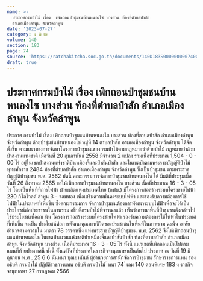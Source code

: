 ```yaml
---
name: >-
  ประกาศกรมป่าไม้ เรื่อง  เพิกถอนป่าชุมชนบ้านหนองไซ บางส่วน ท้องที่ตำบลป่าสัก
  อำเภอเมืองลำพูน จังหวัดลำพูน
date: '2023-07-27'
category: ง พิเศษ
volume: 140
section: 183
page: 74
source: 'https://ratchakitcha.soc.go.th/documents/140D183S0000000007400.pdf'
draft: true
---
```


# ประกาศกรมป่าไม้ เรื่อง  เพิกถอนป่าชุมชนบ้านหนองไซ บางส่วน ท้องที่ตำบลป่าสัก อำเภอเมืองลำพูน จังหวัดลำพูน

ประกาศ กรมป่าไม้ เรื่อง เพิกถอนป่าชุมชนบ้านหนองไซ บางส่วน ท้องที่ตาบลป่าสัก อำเภอเมืองลำพูน จังหวัดลำพูน ด้วยป่าชุมชนบ้านหนองไซ หมู่ที่ 14 ตาบลป่าสัก อาเภอเมืองลำพูน จังหวัดลำพูน ได้จัดตั้งขึ้น ตามแนวทางการจัดทาโครงการป่าชุมชนของกรมป่าไม้ตามกฎหมายว่าด้วยป่าไม้ กฎหมายว่าด้วย ป่าสงวนแห่งชาติ เมื่อวันที่ 20 กุมภาพันธ์ 2558 มีจำนวน 2 แปลง รวมเนื้อที่ประมาณ 1,504 - 0 - 00 ไร่ อยู่ในเขตป่าสงวนแห่งชาติป่าเหมืองจี้และป่าสันป่าสัก และในเขตป่าตามพระราชบัญญัติป่าไม้ พุทธศักราช 2484 ท้องที่ตำบลป่าสัก อำเภอเมืองลำพูน จังหวัดลำพูน ซึ่งเป็นป่าชุมชน ตามพระราชบัญญัติป่าชุมชน พ.ศ. 2562 บัดนี้ คณะกรรมการจัดการป่าชุมชนบ้านหนองไซ ได้ มีมติที่ประชุมเมื่อวันที่ 26 สิงหาคม 2565 ขอให้เพิกถอนป่าชุมชนบ้านหนองไซ บางส่วน เนื้อที่ประมาณ 16 - 3 - 05 ไร่ โดยเป็นพื้นที่ที่การไฟฟ้า ฝ่ายผลิตแห่งประเทศไทย (กฟผ.) มีโครงการก่อสร้างระบบโครงข่ายไฟฟ้า 230 กิโลโวลต์ ลำพูน 3 - จอมทอง เพื่อเสริมความมั่นคงระบบไฟฟ้า และรองรับความต้องการใช้ไฟฟ้าในประเทศที่เพิ่มขึ้น ซึ่งคณะกรรมการ จัดการป่าชุมชนต้องการพัฒนาระบบไฟฟ้าเพื่อจะได้เป็นประโยชน์ต่อประชาชนในภาพรวม อธิบดีกรมป่าไม้พิจารณาแล้ว เห็นว่าการนาพื้นที่ป่าชุมชนดังกล่าวไปใช้ประโยชน์เพื่อดาเ นิน โครงการก่อสร้างระบบโครงข่ายไฟฟ้า รองรับความต้องการใช้ไฟฟ้าในประเทศที่เพิ่มขึ้น จะเป็น ประโยชน์ต่อการพัฒนาคุณภาพชีวิตของประชาชนในพื้นที่ในภาพรวม ฉะนั้น อาศัยอำนาจตามความใน มาตรา 78 วรรคหนึ่ง แห่งพระราชบัญญัติป่าชุมชน พ.ศ. 2562 จึงให้เพิกถอนป่าชุ มชนบ้านหนองไซ ในเขตป่าสงวนแห่งชาติป่าเหมืองจี้และป่าสันป่าสัก ท้องที่ตาบลป่าสัก อำเภอเมืองลำพูน จังหวัดลำพูน บางส่วน เนื้อที่ประมาณ 16 - 3 - 05 ไร่ ทั้งนี้ แนวเขตที่เพิกถอนเป็นไปตามแผนที่ท้ายประกาศนี้ ทั้งนี้ ตั้งแต่วันที่ประกาศในราชกิจจานุเบกษาเป็นต้นไป ประกาศ ณ วันที่ 19 มิ ถุนายน พ.ศ . 25 6 6 นันทนา บุณยานันต์ ผู้อำนวยการสานักจัดการป่าชุมชน รักษาราชการแทน รองอธิบดี กรมป่าไม้ ปฏิบัติราชการแทน อธิบดี กรมป่าไม้ ้ หนา 74 ่ เลม 140 ตอนพิเศษ 183 ง ราชกิจจานุเบกษา 27 กรกฎาคม 2566


